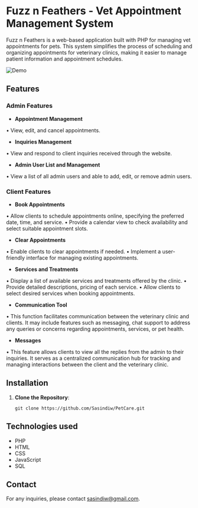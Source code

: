 # Fuzz n Feathers - Vet Appointment Management System

Fuzz n Feathers is a web-based application built with PHP for managing vet appointments for pets. This system simplifies the process of scheduling and organizing appointments for veterinary clinics, making it easier to manage patient information and appointment schedules.

![Demo](https://imgur.com/iD8JiLn.png) 


## Features

### Admin Features

- **Appointment Management**

• View, edit, and cancel appointments.

- **Inquiries Management**

• View and respond to client inquiries received through the 
website.

- **Admin User List and Management**

• View a list of all admin users and able to add, edit, or remove 
admin users.

### Client Features

- **Book Appointments**

• Allow clients to schedule appointments online, specifying 
the preferred date, time, and service.
• Provide a calendar view to check availability and select 
suitable appointment slots.

- **Clear Appointments**

• Enable clients to clear appointments if needed.
• Implement a user-friendly interface for managing existing 
appointments.

- **Services and Treatments**

• Display a list of available services and treatments offered by 
the clinic.
• Provide detailed descriptions, pricing of each service.
• Allow clients to select desired services when booking 
appointments.

- **Communication Tool**

• This function facilitates communication between the 
veterinary clinic and clients. It may include features such as 
messaging, chat support to address any queries or concerns 
regarding appointments, services, or pet health.

- **Messages**

• This feature allows clients to view all the replies from the 
admin to their inquiries. It serves as a centralized 
communication hub for tracking and managing interactions 
between the client and the veterinary clinic.


## Installation

1. **Clone the Repository**: 
    ```
    git clone https://github.com/Sasindiw/PetCare.git
    ```

## Technologies used 

- PHP
- HTML
- CSS
- JavaScript
- SQL

## Contact

For any inquiries, please contact [sasindiw@gmail.com](mailto:sasindiw@gmail.com).

